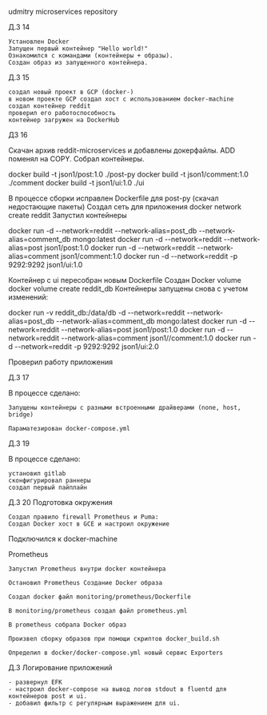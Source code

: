 udmitry microservices repository

Д.З 14

    Установлен Docker
    Запущен первый контейнер "Hello world!"
    Ознакомился с командами (контейнеры + образы).
    Создан образ из запущенного контейнера.

Д.3 15

    создал новый проект в GCP (docker-)
    в новом проекте GCP создал хост с использованием docker-machine
    создал контейнер reddit
    проверил его работоспособность
    контейнер загружен на DockerHub

ДЗ 16

Скачан архив reddit-microservices и добавлены докерфайлы. ADD поменял на COPY. Собрал контейнеры.

docker build -t json1/post:1.0 ./post-py docker build -t json1/comment:1.0 ./comment docker build -t json1/ui:1.0 ./ui

В процессе сборки исправлен Dockerfile для post-py (скачал недостающие пакеты) Создал сеть для приложения docker network create reddit Запустил контейнеры

docker run -d --network=reddit --network-alias=post_db --network-alias=comment_db mongo:latest docker run -d --network=reddit --network-alias=post json1/post:1.0 docker run -d --network=reddit --network-alias=comment json1/comment:1.0 docker run -d --network=reddit -p 9292:9292 json1/ui:1.0

Контейнер с ui пересобран новым Dockerfile Создан Docker volume docker volume create reddit_db Контейнеры запущены снова с учетом изменений:

docker run -v reddit_db:/data/db -d --network=reddit --network-alias=post_db --network-alias=comment_db mongo:latest docker run -d --network=reddit --network-alias=post json1/post:1.0 docker run -d --network=reddit --network-alias=comment json1//comment:1.0 docker run -d --network=reddit -p 9292:9292 json1/ui:2.0

Проверил работу приложения

Д.З 17

В процессе сделано:

    Запущены контейнеры с разными встроенными драйверами (none, host, bridge)

    Параматезирован docker-compose.yml

Д.З 19

В процессе сделано:

    установил gitlab
    сконфигурировал раннеры
    создал первый пайплайн

Д.3 20 Подготовка окружения

    Создал правило firewall Prometheus и Puma:
    Создал Docker хост в GCE и настроил окружение

Подключился к docker-machine

Prometheus

    Запустил Prometheus внутри docker контейнера

    Остановил Prometheus Создание Docker образа

    Создал docker файл monitoring/prometheus/Dockerfile

    В monitoring/prometheus создал файл prometheus.yml

    В prometheus собрала Docker образ

    Произвел сборку образов при помощи скриптов docker_build.sh

    Определил в docker/docker-compose.yml новый сервис Exporters

Д.З Логирование приложений 

    - развернул EFK
    - настроил docker-compose на вывод логов stdout в fluentd для контейнеров post и ui.
    - добавил фильтр с регулярным выражением для ui.















   

